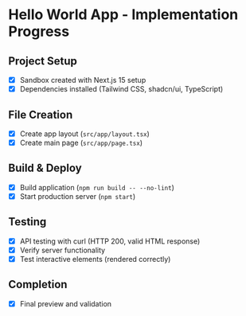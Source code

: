 # Hello World App - Implementation Progress

## Project Setup
- [x] Sandbox created with Next.js 15 setup
- [x] Dependencies installed (Tailwind CSS, shadcn/ui, TypeScript)

## File Creation
- [x] Create app layout (`src/app/layout.tsx`)
- [x] Create main page (`src/app/page.tsx`)

## Build & Deploy
- [x] Build application (`npm run build -- --no-lint`)
- [x] Start production server (`npm start`)

## Testing
- [x] API testing with curl (HTTP 200, valid HTML response)
- [x] Verify server functionality
- [x] Test interactive elements (rendered correctly)

## Completion
- [x] Final preview and validation